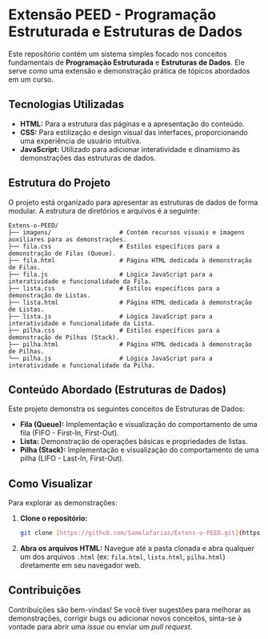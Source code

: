# Extensão PEED - Programação Estruturada e Estruturas de Dados

Este repositório contém um sistema simples focado nos conceitos fundamentais de **Programação Estruturada** e **Estruturas de Dados**. Ele serve como uma extensão e demonstração prática de tópicos abordados em um curso.

## Tecnologias Utilizadas

* **HTML:** Para a estrutura das páginas e a apresentação do conteúdo.
* **CSS:** Para estilização e design visual das interfaces, proporcionando uma experiência de usuário intuitiva.
* **JavaScript:** Utilizado para adicionar interatividade e dinamismo às demonstrações das estruturas de dados.

## Estrutura do Projeto

O projeto está organizado para apresentar as estruturas de dados de forma modular. A estrutura de diretórios e arquivos é a seguinte:

```
Extens-o-PEED/
├── imagens/                   # Contém recursos visuais e imagens auxiliares para as demonstrações.
├── fila.css                   # Estilos específicos para a demonstração de Filas (Queue).
├── fila.html                  # Página HTML dedicada à demonstração de Filas.
├── fila.js                    # Lógica JavaScript para a interatividade e funcionalidade da Fila.
├── lista.css                  # Estilos específicos para a demonstração de Listas.
├── lista.html                 # Página HTML dedicada à demonstração de Listas.
├── lista.js                   # Lógica JavaScript para a interatividade e funcionalidade da Lista.
├── pilha.css                  # Estilos específicos para a demonstração de Pilhas (Stack).
├── pilha.html                 # Página HTML dedicada à demonstração de Pilhas.
└── pilha.js                   # Lógica JavaScript para a interatividade e funcionalidade da Pilha.
```

## Conteúdo Abordado (Estruturas de Dados)

Este projeto demonstra os seguintes conceitos de Estruturas de Dados:

* **Fila (Queue):** Implementação e visualização do comportamento de uma fila (FIFO - First-In, First-Out).
* **Lista:** Demonstração de operações básicas e propriedades de listas.
* **Pilha (Stack):** Implementação e visualização do comportamento de uma pilha (LIFO - Last-In, First-Out).

## Como Visualizar

Para explorar as demonstrações:

1.  **Clone o repositório:**
    ```bash
    git clone [https://github.com/Samelafarias/Extens-o-PEED.git](https://github.com/Samelafarias/Extens-o-PEED.git)
    ```
2.  **Abra os arquivos HTML:** Navegue até a pasta clonada e abra qualquer um dos arquivos `.html` (ex: `fila.html`, `lista.html`, `pilha.html`) diretamente em seu navegador web.

## Contribuições

Contribuições são bem-vindas! Se você tiver sugestões para melhorar as demonstrações, corrigir bugs ou adicionar novos conceitos, sinta-se à vontade para abrir uma *issue* ou enviar um *pull request*.

